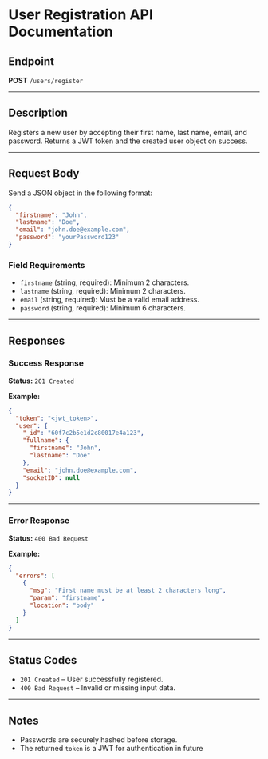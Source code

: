 # User Registration API Documentation

## Endpoint

**POST** `/users/register`

---

## Description

Registers a new user by accepting their first name, last name, email, and password. Returns a JWT token and the created user object on success.

---

## Request Body

Send a JSON object in the following format:

```json
{
  "firstname": "John",
  "lastname": "Doe",
  "email": "john.doe@example.com",
  "password": "yourPassword123"
}

```

### Field Requirements

- `firstname` (string, required): Minimum 2 characters.
- `lastname` (string, required): Minimum 2 characters.
- `email` (string, required): Must be a valid email address.
- `password` (string, required): Minimum 6 characters.

---

## Responses

### Success Response

**Status:** `201 Created`

**Example:**
```json
{
  "token": "<jwt_token>",
  "user": {
    "_id": "60f7c2b5e1d2c80017e4a123",
    "fullname": {
      "firstname": "John",
      "lastname": "Doe"
    },
    "email": "john.doe@example.com",
    "socketID": null
  }
}

```

---

### Error Response

**Status:** `400 Bad Request`

**Example:**
```json
{
  "errors": [
    {
      "msg": "First name must be at least 2 characters long",
      "param": "firstname",
      "location": "body"
    }
  ]
}

```

---

## Status Codes

- `201 Created` – User successfully registered.
- `400 Bad Request` – Invalid or missing input data.

---

## Notes

- Passwords are securely hashed before storage.
- The returned `token` is a JWT for authentication in future